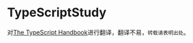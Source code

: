 # TypeScriptStudy

对[The TypeScript Handbook](https://www.typescriptlang.org/docs/handbook/intro.html)进行翻译，翻译不易，`转载请表明出处`。